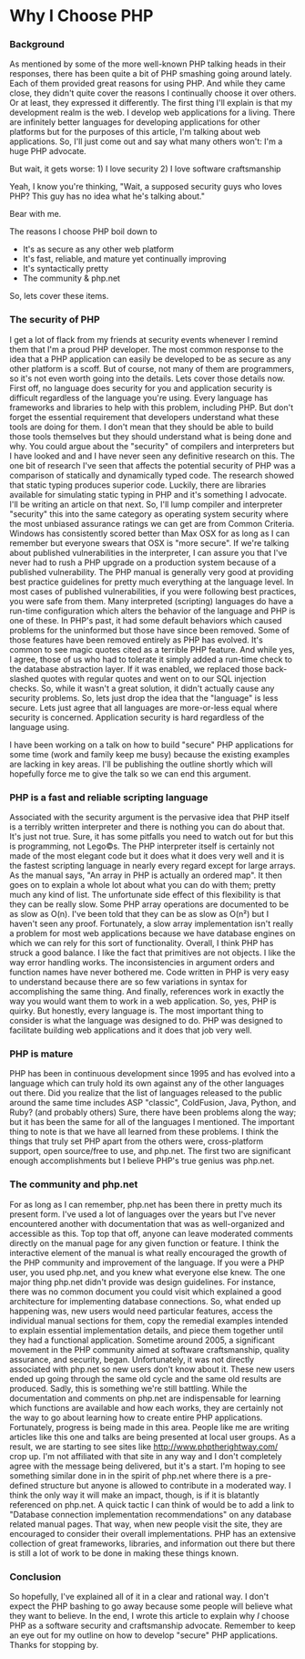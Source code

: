 # Why I Choose PHP
### Background

As mentioned by some of the more well-known PHP talking heads in their
responses, there has been quite a bit of PHP smashing going around lately.
Each of them provided great reasons for using PHP. And while they came
close, they didn't quite cover the reasons I continually choose it over
others. Or at least, they expressed it differently.  The first thing I'll
explain is that my development realm is the web. I develop web
applications for a living. There are infinitely better languages for
developing applications for other platforms but for the purposes of this
article, I'm talking about web applications.  So, I'll just come out and
say what many others won't: I'm a huge PHP advocate.

But wait, it gets worse: 1) I love security 2) I love software craftsmanship

Yeah, I know you're thinking, "Wait, a supposed security guys who loves
PHP? This guy has no idea what he's talking about."

Bear with me.

The reasons I choose PHP boil down to

* It's as secure as any other web platform
* It's fast, reliable, and mature yet continually improving
* It's syntactically pretty
* The community & php.net

So, lets cover these items.

### The security of PHP</strong>

I get a lot of flack from my friends at security events whenever I remind
them that I'm a proud PHP developer. The most common response to the idea
that a PHP application can easily be developed to be as secure as any
other platform is a scoff. But of course, not many of them are
programmers, so it's not even worth going into the details. Lets cover
those details now.  First off, no language does security for you and
application security is difficult regardless of the language you're using.
Every language has frameworks and libraries to help with this problem,
including PHP. But don't forget the essential requirement that developers
understand what these tools are doing for them. I don't mean that they
should be able to build those tools themselves but they should understand
what is being done and why.  You could argue about the "security" of
compilers and interpreters but I have looked and and I have never seen any
definitive research on this. The one bit of research I've seen that
affects the potential security of PHP was a comparison of statically and
dynamically typed code. The research showed that static typing produces
superior code. Luckily, there are libraries available for simulating
static typing in PHP and it's something I advocate. I'll be writing an
article on that next.  So, I'll lump compiler and interpreter "security"
this into the same category as operating system security where the most
unbiased assurance ratings we can get are from Common Criteria. Windows
has consistently scored better than Max OSX for as long as I can remember
but everyone swears that OSX is "more secure". If we're talking about
published vulnerabilities in the interpreter, I can assure you that I've
never had to rush a PHP upgrade on a production system because of a
published vulnerability. The PHP manual is generally very good at
providing best practice guidelines for pretty much everything at the
language level. In most cases of published vulnerabilities, if you were
following best practices, you were safe from them.  Many interpreted
(scripting) languages do have a run-time configuration which alters the
behavior of the language and PHP is one of these. In PHP's past, it had
some default behaviors which caused problems for the uninformed but those
have since been removed. Some of those features have been removed entirely
as PHP has evolved. It's common to see magic quotes cited as a terrible
PHP feature. And while yes, I agree, those of us who had to tolerate it
simply added a run-time check to the database abstraction layer. If it was
enabled, we replaced those back-slashed quotes with regular quotes and
went on to our SQL injection checks. So, while it wasn't a great solution,
it didn't actually cause any security problems.  So, lets just drop the
idea that the "language" is less secure. Lets just agree that all
languages are more-or-less equal where security is concerned. Application
security is hard regardless of the language using.

I have been working on a talk on how to build "secure" PHP applications
for some time (work and family keep me busy) because the existing examples
are lacking in key areas. I'll be publishing the outline shortly which
will hopefully force me to give the talk so we can end this argument.

### PHP is a fast and reliable scripting language

Associated with the security argument is the pervasive idea that PHP
itself is a terribly written interpreter and there is nothing you can do
about that. It's just not true. Sure, it has some pitfalls you need to
watch out for but this is programming, not Lego&copy;s. The PHP
interpreter itself is certainly not made of the most elegant code but it
does what it does very well and it is the fastest scripting language in
nearly every regard except for large arrays.  As the manual says, "An
array in PHP is actually an ordered map". It then goes on to explain a
whole lot about what you can do with them; pretty much any kind of list.
The unfortunate side effect of this flexibility is that they can be really
slow. Some PHP array operations are documented to be as slow as O(n). I've
been told that they can be as slow as O(n&sup2;) but I haven't seen any
proof.  Fortunately, a slow array implementation isn't really a problem
for most web applications because we have database engines on which we can
rely for this sort of functionality.  Overall, I think PHP has struck a
good balance. I like the fact that primitives are not objects. I like the
way error handling works. The inconsistencies in argument orders and
function names have never bothered me. Code written in PHP is very easy to
understand because there are so few variations in syntax for accomplishing
the same thing. And finally, references work in exactly the way you would
want them to work in a web application.  So, yes, PHP is quirky. But
honestly, every language is. The most important thing to consider is what
the language was designed to do. PHP was designed to facilitate building
web applications and it does that job very well.

### PHP is mature

PHP has been in continuous development since 1995 and has evolved into a
language which can truly hold its own against any of the other languages
out there. Did you realize that the list of languages released to the
public around the same time includes ASP "classic", ColdFusion,
Java, Python, and Ruby? (and probably others) Sure, there have been
problems along the way; but it has been the same for all of the languages
I mentioned. The important thing to note is that we have all learned from
these problems.  I think the things that truly set PHP apart from the
others were, cross-platform support, open source/free to use, and php.net.
The first two are significant enough accomplishments but I believe PHP's
true genius was php.net.

### The community and php.net

For as long as I can remember, php.net has been there in pretty much its
present form. I've used a lot of languages over the years but I've never
encountered another with documentation that was as well-organized and
accessible as this. Top top that off, anyone can leave moderated comments
directly on the manual page for any given function or feature. I think the
interactive element of the manual is what really encouraged the growth of
the PHP community and improvement of the language. If you were a PHP user,
you used php.net, and you knew what everyone else knew.  The one major
thing php.net didn't provide was design guidelines. For instance, there
was no common document you could visit which explained a good architecture
for implementing database connections. So, what ended up happening was,
new users would need particular features, access the individual manual
sections for them, copy the remedial examples intended to explain
essential implementation details, and piece them together until they had a
functional application.  Sometime around 2005, a significant movement in
the PHP community aimed at software craftsmanship, quality assurance, and
security, began. Unfortunately, it was not directly associated with
php.net so new users don't know about it. These new users ended up going
through the same old cycle and the same old results are produced. Sadly,
this is something we're still battling.  While the documentation and
comments on php.net are indispensable for learning which functions are
available and how each works, they are certainly not the way to go about
learning how to create entire PHP applications. Fortunately, progress is
being made in this area. People like me are writing articles like this one
and talks are being presented at local user groups. As a result, we are
starting to see sites like http://www.phptherightway.com/ crop up. I'm
not affiliated with that site in any way and I don't completely agree with
the message being delivered, but it's a start.  I'm hoping to see
something similar done in in the spirit of php.net where there is a
pre-defined structure but anyone is allowed to contribute in a moderated
way. I think the only way it will make an impact, though, is if it is
blatantly referenced on php.net. A quick tactic I can think of would be to
add a link to "Database connection implementation recommendations" on any
database related manual pages. That way, when new people visit the site,
they are encouraged to consider their overall implementations.  PHP has an
extensive collection of great frameworks, libraries, and information out
there but there is still a lot of work to be done in making these things
known.

### Conclusion

So hopefully, I've explained all of it in a clear and rational way. I
don't expect the PHP bashing to go away because some people will believe
what they want to believe. In the end, I wrote this article to explain why
*I* choose PHP as a software security and craftsmanship advocate.
Remember to keep an eye out for my outline on how to develop "secure" PHP
applications.  Thanks for stopping by.

